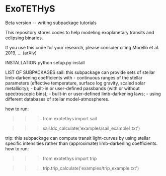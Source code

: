 # ExoTETHyS
Beta version -- writing subpackage tutorials

This repository stores codes to help modeling exoplanetary transits and eclipsing binaries.

If you use this code for your research, please consider citing
Morello et al. 2019, ... (arXiv)

INSTALLATION
python setup.py install

LIST OF SUBPACKAGES
sail: this subpackage can provide sets of stellar limb-darkening coefficients with
      - continuous ranges of the stellar parameters (effective temperature, surface log gravity, scaled solar metallicity);
      - built-in or user-defined passbands (with or without spectroscopic bins);
      - built-in or user-defined limb-darkening laws;
      - using different databases of stellar model-atmospheres.

how to run:

>>> from exotethys import sail

>>> sail.ldc_calculate('examples/sail_example1.txt')
      
trip: this subpackage can compute transit light-curves by using stellar specific intensities rather than (approximate) limb-darkening coefficients.
how to run:

>>> from exotethys import trip

>>> trip.trip_calculate('examples/trip_example.txt')
